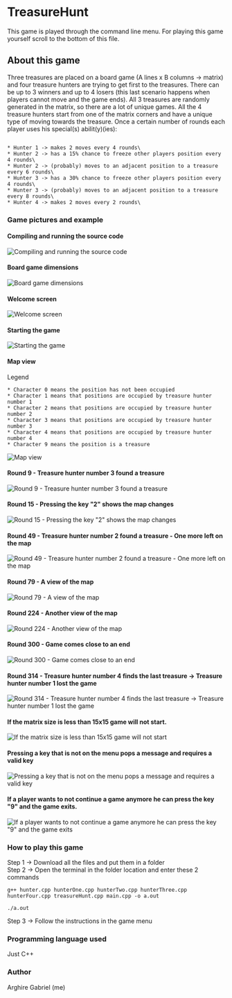 # TreasureHunt
This game is played through the command line menu. For playing this game yourself scroll to the bottom of this file.

## About this game
Three treasures are placed on a board game (A lines x B columns -> matrix) and four treasure hunters are trying to get first to the treasures. There can be up to 3 winners and up to 4 losers (this last scenario happens when players cannot move and the game ends). All 3 treasures are randomly generated in the matrix, so there are a lot of unique games. All the 4 treasure hunters start from one of the matrix corners and have a unique type of moving towards the treasure. Once a certain number of rounds each player uses his special(s) abilit(y)(ies):

~~~

* Hunter 1 -> makes 2 moves every 4 rounds\
* Hunter 2 -> has a 15% chance to freeze other players position every 4 rounds\
* Hunter 2 -> (probably) moves to an adjacent position to a treasure every 6 rounds\
* Hunter 3 -> has a 30% chance to freeze other players position every 4 rounds\
* Hunter 3 -> (probably) moves to an adjacent position to a treasure every 8 rounds\
* Hunter 4 -> makes 2 moves every 2 rounds\

~~~


### Game pictures and example

#### Compiling and running the source code
![Compiling and running the source code](https://github.com/JusticeBringer/OOP/blob/master/Project%202%20-%20TreasureHunt/GamePictures/tr_0.png)

#### Board game dimensions
![Board game dimensions](https://github.com/JusticeBringer/OOP/blob/master/Project%202%20-%20TreasureHunt/GamePictures/tr_1.png)

#### Welcome screen
![Welcome screen](https://github.com/JusticeBringer/OOP/blob/master/Project%202%20-%20TreasureHunt/GamePictures/tr_2.png)

#### Starting the game
![Starting the game](https://github.com/JusticeBringer/OOP/blob/master/Project%202%20-%20TreasureHunt/GamePictures/tr_3.png)

#### Map view

Legend
~~~
* Character 0 means the position has not been occupied
* Character 1 means that positions are occupied by treasure hunter number 1
* Character 2 means that positions are occupied by treasure hunter number 2
* Character 3 means that positions are occupied by treasure hunter number 3
* Character 4 means that positions are occupied by treasure hunter number 4
* Character 9 means the position is a treasure

~~~

![Map view](https://github.com/JusticeBringer/OOP/blob/master/Project%202%20-%20TreasureHunt/GamePictures/tr_4.png)

#### Round 9 - Treasure hunter number 3 found a treasure
![Round 9 - Treasure hunter number 3 found a treasure](https://github.com/JusticeBringer/OOP/blob/master/Project%202%20-%20TreasureHunt/GamePictures/tr_5.png)

#### Round 15 - Pressing the key "2" shows the map changes
![Round 15 - Pressing the key "2" shows the map changes](https://github.com/JusticeBringer/OOP/blob/master/Project%202%20-%20TreasureHunt/GamePictures/tr_6.png)

#### Round 49 - Treasure hunter number 2 found a treasure - One more left on the map
![Round 49 - Treasure hunter number 2 found a treasure - One more left on the map](https://github.com/JusticeBringer/OOP/blob/master/Project%202%20-%20TreasureHunt/GamePictures/tr_8.png)

#### Round 79 - A view of the map
![Round 79 - A view of the map](https://github.com/JusticeBringer/OOP/blob/master/Project%202%20-%20TreasureHunt/GamePictures/tr_9.png)

#### Round 224 - Another view of the map
![Round 224 - Another view of the map](https://github.com/JusticeBringer/OOP/blob/master/Project%202%20-%20TreasureHunt/GamePictures/tr_10.png)

#### Round 300 - Game comes close to an end
![Round 300 - Game comes close to an end](https://github.com/JusticeBringer/OOP/blob/master/Project%202%20-%20TreasureHunt/GamePictures/tr_11.png)

#### Round 314 - Treasure hunter number 4 finds the last treasure -> Treasure hunter number 1 lost the game
![Round 314 - Treasure hunter number 4 finds the last treasure -> Treasure hunter number 1 lost the game](https://github.com/JusticeBringer/OOP/blob/master/Project%202%20-%20TreasureHunt/GamePictures/tr_12.png)

#### If the matrix size is less than 15x15 game will not start.
![If the matrix size is less than 15x15 game will not start](https://github.com/JusticeBringer/OOP/blob/master/Project%202%20-%20TreasureHunt/GamePictures/tr_13.png)

#### Pressing a key that is not on the menu pops a message and requires a valid key 
![Pressing a key that is not on the menu pops a message and requires a valid key ](https://github.com/JusticeBringer/OOP/blob/master/Project%202%20-%20TreasureHunt/GamePictures/tr_7.png)
 
#### If a player wants to not continue a game anymore he can press the key "9" and the game exits.
![If a player wants to not continue a game anymore he can press the key "9" and the game exits](https://github.com/JusticeBringer/OOP/blob/master/Project%202%20-%20TreasureHunt/GamePictures/tr_14.png)

### How to play this game

Step 1 -> Download all the files and put them in a folder\
Step 2 -> Open the terminal in the folder location and enter these 2 commands

```
g++ hunter.cpp hunterOne.cpp hunterTwo.cpp hunterThree.cpp hunterFour.cpp treasureHunt.cpp main.cpp -o a.out

./a.out
```
Step 3 -> Follow the instructions in the game menu


### Programming language used

Just C++

### Author

Arghire Gabriel (me)

